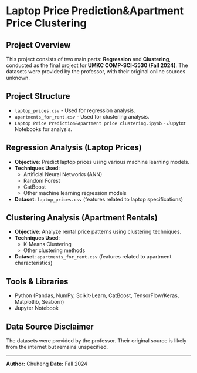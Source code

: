 # Laptop Price Prediction&Apartment Price Clustering

## Project Overview
This project consists of two main parts: **Regression** and **Clustering**, conducted as the final project for **UMKC COMP-SCI-5530 (Fall 2024)**. The datasets were provided by the professor, with their original online sources unknown.

## Project Structure

- `laptop_prices.csv` - Used for regression analysis.
- `apartments_for_rent.csv` - Used for clustering analysis.
- `Laptop Price Prediction&Apartment price clustering.ipynb` - Jupyter Notebooks for analysis.

## Regression Analysis (Laptop Prices)
- **Objective**: Predict laptop prices using various machine learning models.
- **Techniques Used**:
  - Artificial Neural Networks (ANN)
  - Random Forest
  - CatBoost
  - Other machine learning regression models
- **Dataset**: `laptop_prices.csv` (features related to laptop specifications)

## Clustering Analysis (Apartment Rentals)
- **Objective**: Analyze rental price patterns using clustering techniques.
- **Techniques Used**:
  - K-Means Clustering
  - Other clustering methods
- **Dataset**: `apartments_for_rent.csv` (features related to apartment characteristics)

## Tools & Libraries
- Python (Pandas, NumPy, Scikit-Learn, CatBoost, TensorFlow/Keras, Matplotlib, Seaborn)
- Jupyter Notebook

## Data Source Disclaimer
The datasets were provided by the professor. Their original source is likely from the internet but remains unspecified.

---
**Author:** Chuheng
**Date:** Fall 2024



